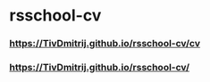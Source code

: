 # rsschool-cv
### https://TivDmitrij.github.io/rsschool-cv/cv
### https://TivDmitrij.github.io/rsschool-cv/
